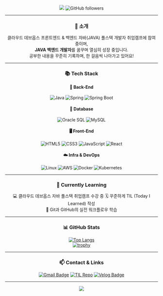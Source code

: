 <div align="center">

<!-- 헤더 이미지 -->
<img src="https://capsule-render.vercel.app/api?type=Venom&color=gradient&height=200&text=Hello,%20I'm%20Gwanju!&fontAlign=50&fontAlignY=50&fontSize=40&fontColor=000000" />

<!-- 방문자 수 + 팔로워 수 -->
<img src="https://img.shields.io/github/followers/Kanggwanju?style=social" alt="GitHub followers"/>

---

### 💬 소개

클라우드 데브옵스 프론트엔드 & 백엔드 자바(JAVA) 풀스택 개발자 취업캠프에 참여 중이며,<br>
**JAVA 백엔드 개발자**를 꿈꾸며 열심히 성장 중입니다.<br>
공부한 내용을 꾸준히 기록하며, 한 걸음씩 나아가고 있어요!

---

### 📚 Tech Stack

#### 🧠 Back-End
![Java](https://img.shields.io/badge/Java-007396?style=flat&logo=openjdk&logoColor=white)
![Spring](https://img.shields.io/badge/Spring-6DB33F?style=flat&logo=Spring&logoColor=white)
![Spring Boot](https://img.shields.io/badge/Spring%20Boot-6DB33F?style=flat&logo=Spring-Boot&logoColor=white)

#### 💾 Database
![Oracle SQL](https://img.shields.io/badge/Oracle-F80000?style=flat&logo=Oracle&logoColor=white)
![MySQL](https://img.shields.io/badge/MySQL-4479A1?style=flat&logo=MySQL&logoColor=white)

#### 🖥️ Front-End
![HTML5](https://img.shields.io/badge/HTML5-E34F26?style=flat&logo=HTML5&logoColor=white)
![CSS3](https://img.shields.io/badge/CSS3-1572B6?style=flat&logo=CSS3&logoColor=white)
![JavaScript](https://img.shields.io/badge/JavaScript-F7DF1E?style=flat&logo=JavaScript&logoColor=black)
![React](https://img.shields.io/badge/React-61DAFB?style=flat&logo=React&logoColor=black)

#### ☁️ Infra & DevOps
![Linux](https://img.shields.io/badge/Linux-FCC624?style=flat&logo=Linux&logoColor=black)
![AWS](https://img.shields.io/badge/AWS-232F3E?style=flat&logo=Amazon-AWS&logoColor=white)
![Docker](https://img.shields.io/badge/Docker-2496ED?style=flat&logo=Docker&logoColor=white)
![Kubernetes](https://img.shields.io/badge/Kubernetes-326CE5?style=flat&logo=Kubernetes&logoColor=white)

---

### 📖 Currently Learning

💻 클라우드 데브옵스 자바 풀스택 취업캠프 수강 중
🗓️ 꾸준하게 TIL (Today I Learned) 작성  
🔧 Git과 GitHub의 실전 워크플로우 학습

---

### 📊 GitHub Stats

[![Top Langs](https://github-readme-stats.vercel.app/api/top-langs/?username=Kanggwanju&layout=compact)](https://github.com/anuraghazra/github-readme-stats)  
[![trophy](https://github-profile-trophy.vercel.app/?username=Kanggwanju&theme=tokyonight&margin-w=10&row=1)](https://github.com/ryo-ma/github-profile-trophy)

---

### 📫 Contact & Links

[![Gmail Badge](https://img.shields.io/badge/-xprtktm1@gmail.com-D14836?style=flat&logo=Gmail&logoColor=white)](mailto:xprtktm1@gmail.com)
[![TIL Repo](https://img.shields.io/badge/GitHub_TIL-181717?style=flat&logo=GitHub&logoColor=white)](https://github.com/Kanggwanju/TIL)
[![Velog Badge](https://img.shields.io/badge/Velog-20C997?style=flat&logo=Velog&logoColor=white)](https://velog.io/@xprtktm1)

---

<!-- 푸터 -->
<img src="https://capsule-render.vercel.app/api?type=rect&color=gradient&section=footer" />

</div>

